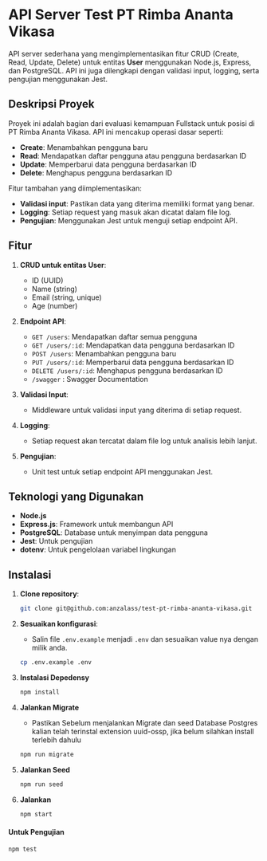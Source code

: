 # API Server Test PT Rimba Ananta Vikasa

API server sederhana yang mengimplementasikan fitur CRUD (Create, Read, Update, Delete) untuk entitas **User** menggunakan Node.js, Express, dan PostgreSQL. API ini juga dilengkapi dengan validasi input, logging, serta pengujian menggunakan Jest.

## Deskripsi Proyek

Proyek ini adalah bagian dari evaluasi kemampuan Fullstack untuk posisi di PT Rimba Ananta Vikasa. API ini mencakup operasi dasar seperti:

- **Create**: Menambahkan pengguna baru
- **Read**: Mendapatkan daftar pengguna atau pengguna berdasarkan ID
- **Update**: Memperbarui data pengguna berdasarkan ID
- **Delete**: Menghapus pengguna berdasarkan ID

Fitur tambahan yang diimplementasikan:

- **Validasi input**: Pastikan data yang diterima memiliki format yang benar.
- **Logging**: Setiap request yang masuk akan dicatat dalam file log.
- **Pengujian**: Menggunakan Jest untuk menguji setiap endpoint API.

## Fitur

1. **CRUD untuk entitas User**:

   - ID (UUID)
   - Name (string)
   - Email (string, unique)
   - Age (number)

2. **Endpoint API**:

   - `GET /users`: Mendapatkan daftar semua pengguna
   - `GET /users/:id`: Mendapatkan data pengguna berdasarkan ID
   - `POST /users`: Menambahkan pengguna baru
   - `PUT /users/:id`: Memperbarui data pengguna berdasarkan ID
   - `DELETE /users/:id`: Menghapus pengguna berdasarkan ID
   - `/swagger` : Swagger Documentation

3. **Validasi Input**:

   - Middleware untuk validasi input yang diterima di setiap request.

4. **Logging**:

   - Setiap request akan tercatat dalam file log untuk analisis lebih lanjut.

5. **Pengujian**:
   - Unit test untuk setiap endpoint API menggunakan Jest.

## Teknologi yang Digunakan

- **Node.js**
- **Express.js**: Framework untuk membangun API
- **PostgreSQL**: Database untuk menyimpan data pengguna
- **Jest**: Untuk pengujian
- **dotenv**: Untuk pengelolaan variabel lingkungan

## Instalasi

1. **Clone repository**:

   ```bash
   git clone git@github.com:anzalass/test-pt-rimba-ananta-vikasa.git
   ```

2. **Sesuaikan konfigurasi**:

   - Salin file `.env.example` menjadi `.env` dan sesuaikan value nya dengan milik anda.

   ```bash
   cp .env.example .env
   ```
   
3. **Instalasi Depedensy**
   ```bash
   npm install
   ```

4. **Jalankan Migrate**
   - Pastikan Sebelum menjalankan Migrate dan seed Database Postgres kalian telah terinstal extension uuid-ossp, jika belum silahkan install terlebih dahulu 
   ```bash
   npm run migrate
   ```
      
7. **Jalankan Seed**
      ```bash
      npm run seed
      ```
4. **Jalankan**
      ```bash
      npm start
      ```
#### Untuk Pengujian

    npm test
